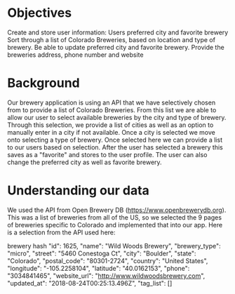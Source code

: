 # Objectives

Create and store user information:
    Users preferred city and favorite brewery
Sort through a list of Colorado Breweries, based on location and type of brewery.
Be able to update preferred city and favorite brewery.
Provide the breweries address, phone number and website

# Background

Our brewery application is using an API that we have selectively chosen from to provide a list of Colorado Breweries. From this list we are able to allow our user to select available breweries by the city and type of brewery. Through this selection, we provide a list of cities as well as an option to manually enter in a city if not available. 
Once a city is selected we move onto selecting a type of brewery. Once selected here we can provide a list to our users based on selection.
After the user has selected a brewery this saves as a "favorite" and stores to the user profile. The user can also change the preferred city as well as favorite brewery.

# Understanding our data

We used the API from Open Brewery DB (https://www.openbrewerydb.org). This was a list of breweries from all of the US, so we selected the 9 pages of breweries specific to Colorado and implemented that into our app. Here is a selection from the API used here:

brewery hash
"id": 1625,
"name": "Wild Woods Brewery",
"brewery_type": "micro",
"street": "5460 Conestoga Ct",
"city": "Boulder",
"state": "Colorado",
"postal_code": "80301-2724",
"country": "United States",
"longitude": "-105.2258104",
"latitude": "40.0162153",
"phone": "3034841465",
"website_url": "http://www.wildwoodsbrewery.com",
"updated_at": "2018-08-24T00:25:13.496Z",
"tag_list": []






